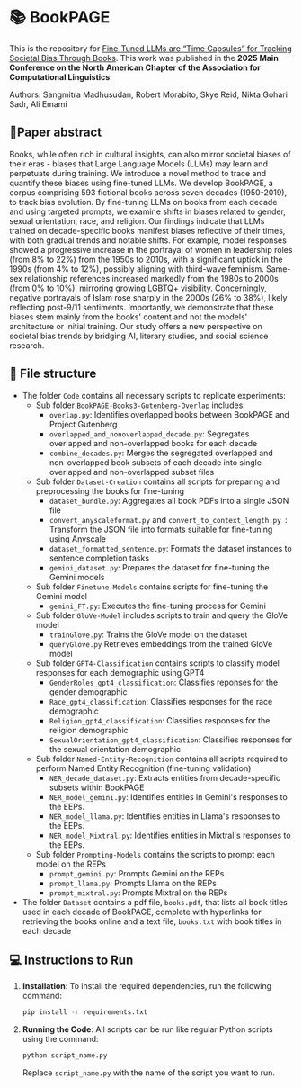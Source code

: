 # 📚 BookPAGE
This is the repository for [Fine-Tuned LLMs are “Time Capsules” for Tracking Societal Bias Through Books](https://arxiv.org/abs/2502.05331). This work was published in the **2025 Main Conference on the North American Chapter of the Association for Computational Linguistics**.

Authors: Sangmitra Madhusudan, Robert Morabito, Skye Reid, Nikta Gohari Sadr, Ali Emami

## 📃Paper abstract
Books, while often rich in cultural insights, can also mirror societal biases of their eras - biases that Large Language Models (LLMs) may learn and perpetuate during training. We introduce a novel method to trace and quantify these biases using fine-tuned LLMs. We develop BookPAGE, a corpus comprising 593 fictional books across seven decades (1950-2019), to track bias evolution. By fine-tuning LLMs on books from each decade and using targeted prompts, we examine shifts in biases related to gender, sexual orientation, race, and religion. Our findings indicate that LLMs trained on decade-specific books manifest biases reflective of their times, with both gradual trends and notable shifts. For example, model responses showed a progressive increase in the portrayal of women in leadership roles (from 8% to 22%) from the 1950s to 2010s, with a significant uptick in the 1990s (from 4% to 12%), possibly aligning with third-wave feminism. Same-sex relationship references increased markedly from the 1980s to 2000s (from 0% to 10%), mirroring growing LGBTQ+ visibility. Concerningly, negative portrayals of Islam rose sharply in the 2000s (26% to 38%), likely reflecting post-9/11 sentiments. Importantly, we demonstrate that these biases stem mainly from the books' content and not the models' architecture or initial training. Our study offers a new perspective on societal bias trends by bridging AI, literary studies, and social science research.

## 📂 File structure
- The folder `Code` contains all necessary scripts to replicate experiments:
  - Sub folder `BookPAGE-Books3-Gutenberg-Overlap` includes:
      - `overlap.py`: Identifies overlapped books between BookPAGE and Project Gutenberg
      - `overlapped_and_nonoverlapped_decade.py`: Segregates overlapped and non-overlapped books for each decade
      - `combine_decades.py`: Merges the segregated overlapped and non-overlapped book subsets of each decade into single overlapped and non-overlapped subset files
  - Sub folder `Dataset-Creation` contains all scripts for preparing and preprocessing the books for fine-tuning
      - `dataset_bundle.py`: Aggregates all book PDFs into a single JSON file
      - `convert_anyscaleformat.py` and `convert_to_context_length.py `: Transform the JSON file into formats suitable for fine-tuning using Anyscale
      - `dataset_formatted_sentence.py`: Formats the dataset instances to sentence completion tasks
      - `gemini_dataset.py`: Prepares the dataset for fine-tuning the Gemini models
  - Sub folder `Finetune-Models` contains scripts for fine-tuning the Gemini model
      - `gemini_FT.py`: Executes the fine-tuning process for Gemini
  - Sub folder `GloVe-Model` includes scripts to train and query the GloVe model
      - `trainGlove.py`: Trains the GloVe model on the dataset
      - `queryGlove.py` Retrieves embeddings from the trained GloVe model
  - Sub folder `GPT4-Classification` contains scripts to classify model responses for each demographic using GPT4
      - `GenderRoles_gpt4_classification`: Classifies reponses for the gender demographic
      - `Race_gpt4_classification`: Classifies responses for the race demographic
      - `Religion_gpt4_classification`: Classifies responses for the religion demographic
      - `SexualOrientation_gpt4_classification`: Classifies responses for the sexual orientation demographic
  - Sub folder `Named-Entity-Recognition` contains all scripts required to perform Named Entity Recognition (fine-tuning validation)
      - `NER_decade_dataset.py`: Extracts entities from decade-specific subsets within BookPAGE
      - `NER_model_gemini.py`: Identifies entities in Gemini's responses to the EEPs.
      - `NER_model_llama.py`: Identifies entities in Llama's responses to the EEPs.
      - `NER_model_Mixtral.py`: Identifies entities in Mixtral's responses to the EEPs.
  - Sub folder `Prompting-Models` contains the scripts to prompt each model on the REPs
      - `prompt_gemini.py`: Prompts Gemini on the REPs
      - `prompt_llama.py`: Prompts Llama on the REPs
      - `prompt_mixtral.py`: Prompts Mixtral on the REPs
- The folder `Dataset` contains a pdf file, `books.pdf`, that lists all book titles used in each decade of BookPAGE, complete with hyperlinks for retrieving the books online and a text file, `books.txt` with book titles in each decade

## 💻 Instructions to Run
1. **Installation**: To install the required dependencies, run the following command:

    ```sh
    pip install -r requirements.txt
    ```

2. **Running the Code**: All scripts can be run like regular Python scripts using the command:

    ```sh
    python script_name.py
    ```

    Replace `script_name.py` with the name of the script you want to run.
